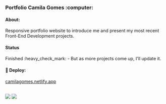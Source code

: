 <h3>Portfolio Camila Gomes :computer:</h3> 

<h4>About:</h4>
<p>Responsive portfolio website to introduce me and present my most recent Front-End Development projects. </p>

<h4>Status</h4>

<p>Finished :heavy_check_mark: - But as more projects come up, I'll update it. </p>
 
 #### :rocket: Deploy:
 [camilagomes.netlify.app](bit.ly/camilagomes-portifa)
 
 <br>
 
<img src="https://img.shields.io/static/v1?label=Bootstrap&message=Framework&color=DarkViolet&style=for-the-badge&logo=bootstrap"/>
<img src="https://img.shields.io/static/v1?label=Netlify&message=deploy&color=blue&style=for-the-badge&logo=netlify"/>

